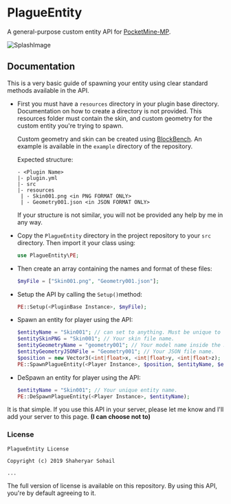 # PlagueEntity
A general-purpose custom entity API for [PocketMine-MP](https://github.com/pmmp/PocketMine-MP).

![SplashImage](https://i.ibb.co/nLtXTKG/Plague-Entity-Splash-Image.png)
 
## Documentation
This is a very basic guide of spawning your entity using clear 
standard methods available in the API.

- First you must have a `resources` directory in your plugin base
directory. Documentation on how to create a directory is not
provided. This resources folder must contain the skin, and 
custom geometry for the custom entity you're trying to spawn.

    Custom geometry and skin can be created using [BlockBench](https://blockbench.net).
    An example is available in the `example` directory of the repository.

    Expected structure:
    ```
    - <Plugin Name>
    |- plugin.yml
    |- src
    |- resources
     | - Skin001.png <in PNG FORMAT ONLY>
     | - Geometry001.json <in JSON FORMAT ONLY>
    ```
  
    If your structure is not similar, you will not be provided any
    help by me in any way.
    
- Copy the `PlagueEntity` directory in the project repository to
your `src` directory. Then import it your class using:

    ```php
    use PlagueEntity\PE;
    ```

- Then create an array containing the names and format of these 
files:
    ```php
    $myFile = ["Skin001.png", "Geometry001.json"];
    ```
  
- Setup the API by calling the `Setup()`method:
    ```php
    PE::Setup(<PluginBase Instance>, $myFile);
    ```
  
- Spawn an entity for player using the API:
    ```php
    $entityName = "Skin001"; // can set to anything. Must be unique to each entity. Generate it however you like.
    $entitySkinPNG = "Skin001"; // Your skin file name.
    $entityGeometryName = "geometry001"; // Your model name inside the JSON.
    $entityGeometryJSONFile = "Geometry001"; // Your JSON file name.
    $position = new Vector3(<int|float>x, <int|float>y, <int|float>z);
    PE::SpawnPlagueEntity(<Player Instance>, $position, $entityName, $entitySkinPNG, $entityGeometryName, $entityGeometryJSONFile);
    ```
  
- DeSpawn an entity for player using the API:
    ```php
    $entityName = "Skin001"; // Your unique entity name.
    PE::DeSpawnPlagueEntity(<Player Instance>, $entityName);
    ```
  
It is that simple. If you use this API in your server, please
let me know and I'll add your server to this page. **(I can
choose not to)**

### License
```
PlagueEntity License

Copyright (c) 2019 Shaheryar Sohail

...
```

The full version of license is available on this repository.
By using this API, you're by default agreeing to it.
